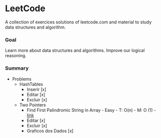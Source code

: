 
# LeetCode

A collection of exercices solutions of leetcode.com and material to study data structures and algorithm.

### Goal

Learn more about data structures and algorithms. Improve our logical reasoning.

### Summary

* Problems
    * HashTables
        * Inserir [x]
        * Editar [x]
        * Excluir [x]
    * Two Pointers
        * Find First Palindromic String in Array - Easy - T: O(n) - M: O (1) - [link](https://leetcode.com/problems/find-first-palindromic-string-in-the-array/description/)
        * Editar [x]
        * Excluir [x]
        * Graficos dos Dados [x]




